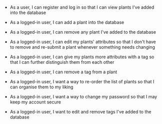  - As a user, I can register and log in so that I can view plants I've added into the database  
 - As a logged-in user, I can add a plant into the database  
 - As a logged-in user, I can remove any plant I've added to the database  
 - As a logged-in user, I can edit my plants' attributes so that I don't have to remove and re-submit a plant whenever something needs changing  
 - As a logged-in user, I can give my plants more attributes with a tag so that I can further distinguish them from each other
 - As a logged-in user, I can remove a tag from a plant


 - As a logged-in user, I want a way to re-order the list of plants so that I can organise them to my liking

 - As a logged-in user, I want a way to change my password so that I may keep my account secure

 - As a logged-in user, I want to edit and remove tags I've added to the database
